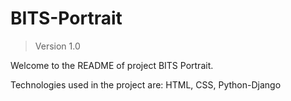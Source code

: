 # BITS-Portrait
> Version 1.0

Welcome to the README of project BITS Portrait.

Technologies used in the project are:
HTML, CSS, Python-Django
